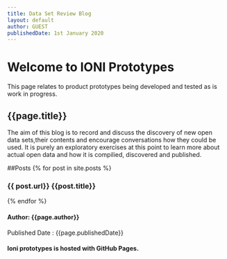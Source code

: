 ```yaml
---
title: Data Set Review Blog
layout: default
author: GUEST
publishedDate: 1st January 2020
---
```


# Welcome to IONI Prototypes

This page relates to product prototypes being developed and tested as is work in progress.

## {{page.title}} 

The aim of this blog is to record and discuss the discovery of new open data sets,their contents and encourage  conversations how they could be used. It is purely an exploratory exercises at this point to learn more about actual open data and how it is compilied, discovered and published.

##Posts
{% for post in site.posts %}
### {{ post.url}}  {{post.title}}
{% endfor %} 

#### Author: {{page.author}}

Published Date : {{page.publishedDate}}

#### Ioni prototypes is hosted with GitHub Pages.